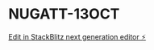 # NUGATT-13OCT

[Edit in StackBlitz next generation editor ⚡️](https://stackblitz.com/~/github.com/PepeMuniz/NUGATT-13OCT)